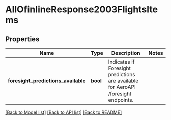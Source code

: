 # AllOfinlineResponse2003FlightsItems

## Properties
Name | Type | Description | Notes
------------ | ------------- | ------------- | -------------
**foresight_predictions_available** | **bool** | Indicates if Foresight predictions are available for AeroAPI /foresight endpoints. | 

[[Back to Model list]](../../README.md#documentation-for-models) [[Back to API list]](../../README.md#documentation-for-api-endpoints) [[Back to README]](../../README.md)

